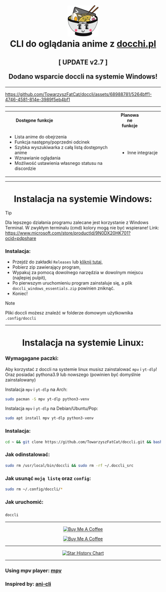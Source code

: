 <h1 align="center">
<img src="icon_1.png" alt="Icon" width="100" height="100"> <br>
CLI do oglądania anime z <a href="https://docchi.pl/">docchi.pl</a>
</h1>

<h2 align="center">
[ UPDATE v2.7 ]

Dodano wsparcie doccli na systemie Windows!
</h2>

---


https://github.com/TowarzyszFatCat/doccli/assets/68988781/5264bff1-4746-4581-814e-3989f5eb4bf1


---

<table align="center">
<tr>
    <th><div style="width:50%">Dostępne funkcje</div></th>
    <th><div style="width:50%">Planowane funkcje</div></th>
</tr>
<tr>
<td>

- Lista anime do obejrzenia
- Funkcja następny/poprzedni odcinek
- Szybka wyszukiwarka z całą listą dostępnych anime
- Wznawianie oglądania
- Możliwość ustawienia własnego statusu na discordzie

</td>
<td>

- Inne integracje

</td>
</tr>
</table>

---

<h1 align="center">
    Instalacja na systemie Windows:

</h1>

> [!TIP]
> Dla lepszego działania programu zalecane jest korzystanie z Windows Terminal.
> W zwykłym terminalu (cmd) kolory mogą nie być wspierane! Link:
> https://www.microsoft.com/store/productId/9N0DX20HK701?ocid=pdpshare

<h3>Instalacja:</h3>

- Przejdź do zakładki `Releases` lub <a href="https://github.com/TowarzyszFatCat/doccli/releases/latest">kliknij tutaj</a>,
- Pobierz zip zawierający program,
- Wypakuj za pomocą dowolnego narzędzia w dowolnym miejscu (najlepiej pulpit),
- Po pierwszym uruchomieniu program zainstaluje się, a plik `doccli_windows_essentials.zip` powinien zniknąć.
- Koniec!

> [!NOTE]  
> Pliki doccli możesz znaleźć w folderze domowym użytkownika `.config/doccli`


---
<h1 align="center">
    Instalacja na systemie Linux:

</h1>

### Wymagagane paczki:
Aby korzystać z doccli na systemie linux musisz zainstalować `mpv` i `yt-dlp`! Oraz posiadać pythona3.9 lub nowszego (powinien być domyślnie zainstalowany)

Instalacja `mpv` i `yt-dlp` na Arch:
```bash
sudo pacman -S mpv yt-dlp python3-venv
```

Instalacja `mpv` i `yt-dlp` na Debian/Ubuntu/Pop:
```bash
sudo apt install mpv yt-dlp python3-venv
```

### Instalacja:
```bash
cd ~ && git clone https://github.com/TowarzyszFatCat/doccli.git && bash doccli/install.sh
```

### Jak odinstalować:
```bash
sudo rm /usr/local/bin/doccli && sudo rm -rf ~/.doccli_src
```

### Jak usunąć `moją listę` oraz `config`:
```bash
sudo rm ~/.config/doccli/*
```

### Jak uruchomić:
#####
```bash
doccli
```

---
<p align="center">
<a href="https://discord.gg/FgfSM7bSEK" target="_blank"><img src="https://dcbadge.limes.pink/api/server/https://discord.gg/FgfSM7bSEK" alt="Buy Me A Coffee" style="width: 250px !important;box-shadow: 0px 3px 2px 0px rgba(190, 190, 190, 0.5) !important;-webkit-box-shadow: 0px 3px 2px 0px rgba(190, 190, 190, 0.5) !important;" ></a>
</p>
<p align="center">
<a href="https://www.buymeacoffee.com/towarzyszfatcat" target="_blank"><img src="https://www.buymeacoffee.com/assets/img/custom_images/orange_img.png" alt="Buy Me A Coffee" style="height: 50px !important;width: 250px !important;box-shadow: 0px 3px 2px 0px rgba(190, 190, 190, 0.5) !important;-webkit-box-shadow: 0px 3px 2px 0px rgba(190, 190, 190, 0.5) !important;" ></a>
</p>


---

<div align="center">
    
[![Star History Chart](https://api.star-history.com/svg?repos=TowarzyszFatCat/doccli&type=Date)](https://star-history.com/)

</div>

---

### Using mpv player: <a href="https://github.com/mpv-player/mpv">mpv</a>
### Inspired by: <a href="https://github.com/pystardust/ani-cli">ani-cli</a>


